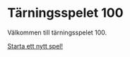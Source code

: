 Tärningsspelet 100
=================


Välkommen till tärningsspelet 100.

[Starta ett nytt spel!](dice/init)